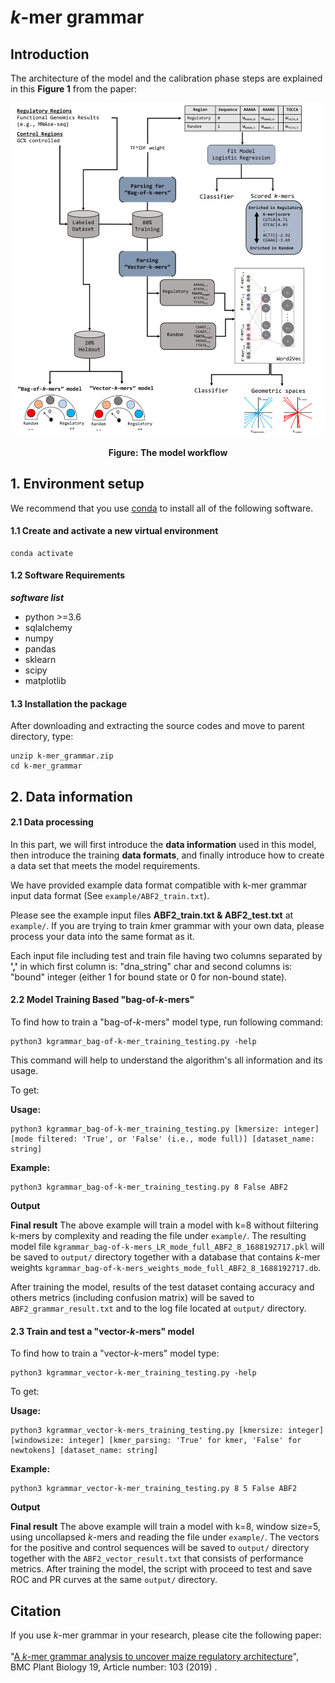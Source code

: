 # *k*-mer grammar

## Introduction
The architecture of the model and the calibration phase steps are explained in this **Figure 1** from the paper:

<p align="center">
<img src="kmer_grammar.jpg">
</p>
<p align="center"><b>Figure: The model workflow</b></p>

## 1. Environment setup

We recommend that you use [conda](https://docs.conda.io/en/latest/) to install all of the following software.

#### 1.1 Create and activate a new virtual environment

```
conda activate
```
#### 1.2 Software Requirements

***software list***
- python >=3.6
- sqlalchemy
- numpy 
- pandas
- sklearn
- scipy 
- matplotlib

#### 1.3 Installation the package

After downloading and extracting the source codes and move to parent directory, type:

```
unzip k-mer_grammar.zip
cd k-mer_grammar

```

## 2. Data information

#### 2.1 Data processing

In this part, we will first introduce the **data information** used in this model, then introduce the training **data formats**, and finally introduce how to create a data set that meets the model requirements.

We have provided example data format compatible with k-mer grammar input data format (See `example/ABF2_train.txt`).

Please see the example input files **ABF2_train.txt & ABF2_test.txt** at `example/`. If you are trying to train *k*mer grammar with your own data, please process your data into the same format as it.

Each input file including test and train file having two columns separated by **','** in which first column is: "dna_string" char and second columns is: "bound" integer (either 1 for bound state or 0 for non-bound state).

#### 2.2 Model Training Based "bag-of-*k*-mers"

To find how to train a "bag-of-*k*-mers" model type, run following command:

```
python3 kgrammar_bag-of-k-mer_training_testing.py -help
```
This command will help to understand the algorithm's all information and its usage.

To get:

**Usage:**
``` 
python3 kgrammar_bag-of-k-mer_training_testing.py [kmersize: integer] [mode filtered: 'True', or 'False' (i.e., mode full)] [dataset_name: string]
```
**Example:**
``` 
python3 kgrammar_bag-of-k-mer_training_testing.py 8 False ABF2
```

**Output**

**Final result** The above example will train a model with k=8 without filtering k-mers by complexity and reading the file under `example/`. The resulting model file `kgrammar_bag-of-k-mers_LR_mode_full_ABF2_8_1688192717.pkl` will be saved to `output/` directory together with a database that contains *k*-mer weights `kgrammar_bag-of-k-mers_weights_mode_full_ABF2_8_1688192717.db`.
 
After training the model, results of the test dataset containg accuracy and others metrics (including confusion matrix) will be saved to `ABF2_grammar_result.txt` and to the log file located at `output/` directory.

#### 2.3 Train and test a "vector-*k*-mers" model

To find how to train a "vector-*k*-mers" model type:
```
python3 kgrammar_vector-k-mer_training_testing.py -help
```
To get:

**Usage:**
```
python3 kgrammar_vector-k-mers_training_testing.py [kmersize: integer] [windowsize: integer] [kmer_parsing: 'True' for kmer, 'False' for newtokens] [dataset_name: string]
```
**Example:**
```
python3 kgrammar_vector-k-mer_training_testing.py 8 5 False ABF2
```
**Output**

**Final result** The above example will train a model with k=8, window size=5, using uncollapsed *k*-mers and reading the file under `example/`. The vectors for the positive and control sequences will be saved to `output/` directory together with the `ABF2_vector_result.txt` that consists of performance metrics. After training the model, the script with proceed to test and save ROC and PR curves at the same `output/` directory.

## Citation

If you use *k*-mer grammar in your research, please cite the following paper:</br>
<br/>
"[A *k*-mer grammar analysis to uncover maize regulatory architecture](https://www.nature.com/articles/nbt.3300)",<br/>
BMC Plant Biology 19, Article number: 103 (2019) .
